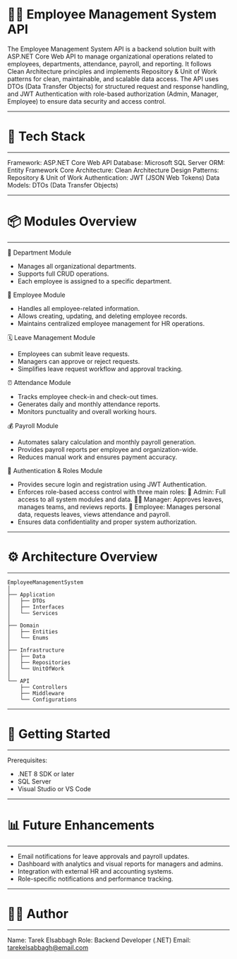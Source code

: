 # 🧑‍💼 Employee Management System API

The Employee Management System API is a backend solution built with ASP.NET Core Web API to manage organizational operations related to employees, departments, attendance, payroll, and reporting.
It follows Clean Architecture principles and implements Repository & Unit of Work patterns for clean, maintainable, and scalable data access.
The API uses DTOs (Data Transfer Objects) for structured request and response handling, and JWT Authentication with role-based authorization (Admin, Manager, Employee) to ensure data security and access control.

------------------------------------------------------------
# 🧱 Tech Stack
------------------------------------------------------------
Framework:            ASP.NET Core Web API
Database:             Microsoft SQL Server
ORM:                  Entity Framework Core
Architecture:         Clean Architecture
Design Patterns:      Repository & Unit of Work
Authentication:       JWT (JSON Web Tokens)
Data Models:          DTOs (Data Transfer Objects)

------------------------------------------------------------
# 📦 Modules Overview
------------------------------------------------------------

🏢 Department Module
- Manages all organizational departments.
- Supports full CRUD operations.
- Each employee is assigned to a specific department.

👥 Employee Module
- Handles all employee-related information.
- Allows creating, updating, and deleting employee records.
- Maintains centralized employee management for HR operations.

🗓️ Leave Management Module
- Employees can submit leave requests.
- Managers can approve or reject requests.
- Simplifies leave request workflow and approval tracking.

⏰ Attendance Module
- Tracks employee check-in and check-out times.
- Generates daily and monthly attendance reports.
- Monitors punctuality and overall working hours.

💰 Payroll Module
- Automates salary calculation and monthly payroll generation.
- Provides payroll reports per employee and organization-wide.
- Reduces manual work and ensures payment accuracy.

🔐 Authentication & Roles Module
- Provides secure login and registration using JWT Authentication.
- Enforces role-based access control with three main roles:
  👑 Admin: Full access to all system modules and data.
  🧑‍💼 Manager: Approves leaves, manages teams, and reviews reports.
  👤 Employee: Manages personal data, requests leaves, views attendance and payroll.
- Ensures data confidentiality and proper system authorization.

------------------------------------------------------------
# ⚙️ Architecture Overview
------------------------------------------------------------
```
EmployeeManagementSystem
│
├── Application
│   ├── DTOs
│   ├── Interfaces
│   └── Services
│
├── Domain
│   ├── Entities
│   └── Enums
│
├── Infrastructure
│   ├── Data
│   ├── Repositories
│   └── UnitOfWork
│
└── API
    ├── Controllers
    ├── Middleware
    └── Configurations
```
------------------------------------------------------------
# 🚀 Getting Started
------------------------------------------------------------
Prerequisites:
  - .NET 8 SDK or later
  - SQL Server
  - Visual Studio or VS Code

------------------------------------------------------------
# 📊 Future Enhancements
------------------------------------------------------------
- Email notifications for leave approvals and payroll updates.
- Dashboard with analytics and visual reports for managers and admins.
- Integration with external HR and accounting systems.
- Role-specific notifications and performance tracking.

------------------------------------------------------------
# 👨‍💻 Author
------------------------------------------------------------
Name:      Tarek Elsabbagh
Role:      Backend Developer (.NET)
Email:     tarekelsabbagh@email.com
